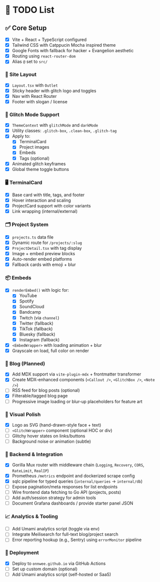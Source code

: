 # 📝 TODO List

## ✅ Core Setup

- [x] Vite + React + TypeScript configured
- [x] Tailwind CSS with Catppucin Mocha inspired theme
- [x] Google Fonts with fallback for hacker + Evangelion aesthetic
- [x] Routing using `react-router-dom`
- [x] Alias `@` set to `src/`

### 🧠 Site Layout

- [x] `Layout.tsx` with `Outlet`
- [x] Sticky header with glitch logo and toggles
- [x] Nav with React Router
- [x] Footer with slogan / license

### 🧬 Glitch Mode Support

- [x] `ThemeContext` with `glitchMode` and `darkMode`
- [x] Utility classes: `.glitch-box`, `.clean-box`, `.glitch-tag`
- [x] Apply to:
  - [x] TerminalCard
  - [x] Project images
  - [x] Embeds
  - [x] Tags (optional)
- [x] Animated glitch keyframes
- [x] Global theme toggle buttons

### 🖥 TerminalCard

- [x] Base card with title, tags, and footer
- [x] Hover interaction and scaling
- [x] ProjectCard support with color variants
- [x] Link wrapping (internal/external)

### 🗂 Project System

- [x] `projects.ts` data file
- [x] Dynamic route for `/projects/:slug`
- [x] `ProjectDetail.tsx` with tag display
- [x] Image + embed preview blocks
- [x] Auto-render embed platforms
- [x] Fallback cards with emoji + blur

### 📦 Embeds

- [x] `renderEmbed()` with logic for:
  - [x] YouTube
  - [x] Spotify
  - [x] SoundCloud
  - [x] Bandcamp
  - [x] Twitch (via `channel`)
  - [x] Twitter (fallback)
  - [x] TikTok (fallback)
  - [x] Bluesky (fallback)
  - [x] Instagram (fallback)
- [x] `<EmbedWrapper>` with loading animation + blur
- [x] Grayscale on load, full color on render

### 📃 Blog (Planned)

- [x] Add MDX support via `vite-plugin-mdx` + frontmatter transformer
- [x] Create MDX-enhanced components (`<Callout />`, `<GlitchBox />`, `<Note />`)
- [ ] RSS feed for blog posts (optional)
- [x] Filterable/tagged blog page
- [ ] Progressive image loading or blur-up placeholders for feature art

### 🧱 Visual Polish

- [x] Logo as SVG (hand-drawn-style face + text)
- [ ] `<GlitchWrapper>` component (optional HOC or div)
- [ ] Glitchy hover states on links/buttons
- [ ] Background noise or animation (subtle)

### 🧩 Backend & Integration

- [x] Gorilla Mux router with middleware chain (`Logging`, `Recovery`, `CORS`, `RateLimit`, `RealIP`)
- [x] Prometheus `/metrics` endpoint and dockerized scrape config
- [x] sqlc pipeline for typed queries (`internal/queries` → `internal/db`)
- [ ] Expose pagination/meta responses for list endpoints
- [ ] Wire frontend data fetching to Go API (projects, posts)
- [ ] Add auth/session strategy for admin tools
- [ ] Document Grafana dashboards / provide starter panel JSON

### 📈 Analytics & Tooling

- [ ] Add Umami analytics script (toggle via env)
- [ ] Integrate Meilisearch for full-text blog/project search
- [ ] Error reporting hookup (e.g., Sentry) using `errorMonitor` pipeline

### 🚀 Deployment

- [x] Deploy to `onnwee.github.io` via GitHub Actions
- [ ] Set up custom domain (optional)
- [ ] Add Umami analytics script (self-hosted or SaaS)
